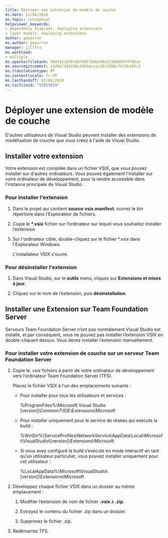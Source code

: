 ```yaml
---
title: Déployer une extension de modèle de couche
ms.date: 11/04/2016
ms.topic: conceptual
helpviewer_keywords:
- dependency diagrams, deploying extensions
- layer models, deploying extensions
author: gewarren
ms.author: gewarren
manager: jillfra
ms.workload:
- multiple
ms.openlocfilehash: 594f4118f8c6876857b862d6423180403f4f96c6
ms.sourcegitcommit: 21d667104199c2493accec20c2388cf674b195c3
ms.translationtype: MT
ms.contentlocale: fr-FR
ms.lasthandoff: 02/08/2019
ms.locfileid: "55915619"
---
```

# <a name="deploy-a-layer-model-extension"></a>Déployer une extension de modèle de couche

D'autres utilisateurs de Visual Studio peuvent installer des extensions de modélisation de couche que vous créez à l'aide de Visual Studio.

## <a name="install-your-extension"></a>Installer votre extension

Votre extension est compilée dans un fichier VSIX, que vous pouvez installer sur d'autres ordinateurs. Vous pouvez également l'installer sur votre ordinateur de développement, pour la rendre accessible dans l'instance principale de Visual Studio.

### <a name="to-install-the-extension"></a>Pour installer l'extension

1. Dans le projet qui contient **source.vsix.manifest**, ouvrez le *bin* répertoire dans l’Explorateur de fichiers.

2. Copie le  **\*.vsix** fichier sur l’ordinateur sur lequel vous souhaitez installer l’extension.

3. Sur l'ordinateur cible, double-cliquez sur le fichier *.vsix dans l'Explorateur Windows.

    L'installateur VSIX s'ouvre.

### <a name="to-uninstall-the-extension"></a>Pour désinstaller l'extension

1.  Dans Visual Studio, sur le **outils** menu, cliquez sur **Extensions et mises à jour**.

2.  Cliquez sur le nom de l’extension, puis **désinstallation**.

## <a name="install-an-extension-on-team-foundation-server"></a>Installer une Extension sur Team Foundation Server

Serveurs Team Foundation Server n’ont pas normalement Visual Studio est installé, et par conséquent, vous ne pouvez pas installer l’extension VSIX en double-cliquant dessus. Vous devez installer l’extension manuellement.

### <a name="to-install-your-layer-extension-on-a-team-foundation-server-server"></a>Pour installer votre extension de couche sur un serveur Team Foundation Server

1.  Copie le. *vsix* fichiers à partir de votre ordinateur de développement vers l’ordinateur Team Foundation Server (TFS).

     Placez le fichier VSIX à l'un des emplacements suivants :

    -   Pour installer pour tous les utilisateurs et services :

         %ProgramFiles%\Microsoft Visual Studio [version]\Common7\IDE\Extensions\Microsoft

    -   Pour installer uniquement pour le service de réseau qui exécute la build :

         %WinDir%\ServiceProfiles\NetworkService\AppData\Local\Microsoft\VisualStudio\\[version]\Extensions\Microsoft

    -   Si vous avez configuré la build s’exécute en mode interactif en tant qu’un utilisateur particulier, vous pouvez installer uniquement pour cet utilisateur :

         %LocalAppData%\Microsoft\VisualStudio\\[version]\Extensions\Microsoft

2.  Développez chaque fichier VSIX dans un dossier au même emplacement :

    1.  Modifier l’extension de nom de fichier **.vsix** à **.zip**.

    2.  Extrayez le contenu du fichier .zip dans un dossier.

    3.  Supprimez le fichier .zip.

3.  Redémarrez TFS.
